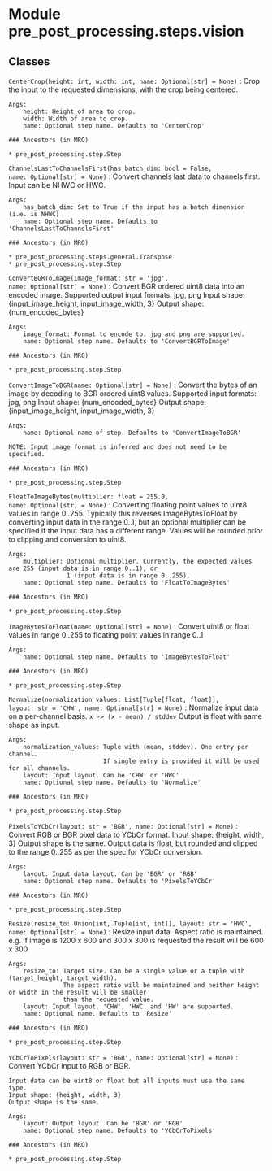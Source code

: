 Module pre_post_processing.steps.vision
=======================================

Classes
-------

`CenterCrop(height: int, width: int, name: Optional[str] = None)`
:   Crop the input to the requested dimensions, with the crop being centered.
    
    Args:
        height: Height of area to crop.
        width: Width of area to crop.
        name: Optional step name. Defaults to 'CenterCrop'

    ### Ancestors (in MRO)

    * pre_post_processing.step.Step

`ChannelsLastToChannelsFirst(has_batch_dim: bool = False, name: Optional[str] = None)`
:   Convert channels last data to channels first.
    Input can be NHWC or HWC.
    
    Args:
        has_batch_dim: Set to True if the input has a batch dimension (i.e. is NHWC)
        name: Optional step name. Defaults to 'ChannelsLastToChannelsFirst'

    ### Ancestors (in MRO)

    * pre_post_processing.steps.general.Transpose
    * pre_post_processing.step.Step

`ConvertBGRToImage(image_format: str = 'jpg', name: Optional[str] = None)`
:   Convert BGR ordered uint8 data into an encoded image.
    Supported output input formats: jpg, png
    Input shape: {input_image_height, input_image_width, 3}
    Output shape: {num_encoded_bytes}
    
    Args:
        image_format: Format to encode to. jpg and png are supported.
        name: Optional step name. Defaults to 'ConvertBGRToImage'

    ### Ancestors (in MRO)

    * pre_post_processing.step.Step

`ConvertImageToBGR(name: Optional[str] = None)`
:   Convert the bytes of an image by decoding to BGR ordered uint8 values.
    Supported input formats: jpg, png
    Input shape: {num_encoded_bytes}
    Output shape: {input_image_height, input_image_width, 3}
    
    Args:
        name: Optional name of step. Defaults to 'ConvertImageToBGR'
    
    NOTE: Input image format is inferred and does not need to be specified.

    ### Ancestors (in MRO)

    * pre_post_processing.step.Step

`FloatToImageBytes(multiplier: float = 255.0, name: Optional[str] = None)`
:   Converting floating point values to uint8 values in range 0..255.
    Typically this reverses ImageBytesToFloat by converting input data in the range 0..1, but an optional multiplier
    can be specified if the input data has a different range.
    Values will be rounded prior to clipping and conversion to uint8.
    
    Args:
        multiplier: Optional multiplier. Currently, the expected values are 255 (input data is in range 0..1), or
                    1 (input data is in range 0..255).
        name: Optional step name. Defaults to 'FloatToImageBytes'

    ### Ancestors (in MRO)

    * pre_post_processing.step.Step

`ImageBytesToFloat(name: Optional[str] = None)`
:   Convert uint8 or float values in range 0..255 to floating point values in range 0..1
    
    Args:
        name: Optional step name. Defaults to 'ImageBytesToFloat'

    ### Ancestors (in MRO)

    * pre_post_processing.step.Step

`Normalize(normalization_values: List[Tuple[float, float]], layout: str = 'CHW', name: Optional[str] = None)`
:   Normalize input data on a per-channel basis.
        `x -> (x - mean) / stddev`
    Output is float with same shape as input.
    
    Args:
        normalization_values: Tuple with (mean, stddev). One entry per channel.
                              If single entry is provided it will be used for all channels.
        layout: Input layout. Can be 'CHW' or 'HWC'
        name: Optional step name. Defaults to 'Normalize'

    ### Ancestors (in MRO)

    * pre_post_processing.step.Step

`PixelsToYCbCr(layout: str = 'BGR', name: Optional[str] = None)`
:   Convert RGB or BGR pixel data to YCbCr format.
    Input shape: {height, width, 3}
    Output shape is the same.
    Output data is float, but rounded and clipped to the range 0..255 as per the spec for YCbCr conversion.
    
    Args:
        layout: Input data layout. Can be 'BGR' or 'RGB'
        name: Optional step name. Defaults to 'PixelsToYCbCr'

    ### Ancestors (in MRO)

    * pre_post_processing.step.Step

`Resize(resize_to: Union[int, Tuple[int, int]], layout: str = 'HWC', name: Optional[str] = None)`
:   Resize input data. Aspect ratio is maintained.
    e.g. if image is 1200 x 600 and 300 x 300 is requested the result will be 600 x 300
    
    Args:
        resize_to: Target size. Can be a single value or a tuple with (target_height, target_width).
                   The aspect ratio will be maintained and neither height or width in the result will be smaller
                   than the requested value.
        layout: Input layout. 'CHW', 'HWC' and 'HW' are supported.
        name: Optional name. Defaults to 'Resize'

    ### Ancestors (in MRO)

    * pre_post_processing.step.Step

`YCbCrToPixels(layout: str = 'BGR', name: Optional[str] = None)`
:   Convert YCbCr input to RGB or BGR.
    
    Input data can be uint8 or float but all inputs must use the same type.
    Input shape: {height, width, 3}
    Output shape is the same.
    
    Args:
        layout: Output layout. Can be 'BGR' or 'RGB'
        name: Optional step name. Defaults to 'YCbCrToPixels'

    ### Ancestors (in MRO)

    * pre_post_processing.step.Step